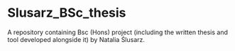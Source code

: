 # Slusarz_BSc_thesis
A repository containing Bsc (Hons) project (including the written thesis and tool developed alongside it) by Natalia Ślusarz.
